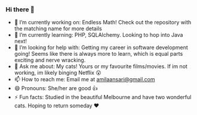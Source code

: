 ### Hi there 👋

<!--
**amilaansari/amilaansari** is a ✨ _special_ ✨ repository because its `README.md` (this file) appears on your GitHub profile.

Here are some ideas to get you started:

- 🔭 I’m currently working on ...
- 🌱 I’m currently learning ...
- 👯 I’m looking to collaborate on ...
- 🤔 I’m looking for help with ...
- 💬 Ask me about ...
- 📫 How to reach me: ...
- 😄 Pronouns: ...
- ⚡ Fun fact: ...
-->


- 🔭 I’m currently working on: Endless Math! Check out the repository with the matching name for more details
- 🌱 I’m currently learning: PHP, SQLAlchemy. Looking to hop into Java next!
- 🤔 I’m looking for help with: Getting my career in software development going! Seems like there is always more to learn, which is equal parts exciting and nerve wracking. 
- 💬 Ask me about: My cats! Yours or my favourite films/movies. If im not working, im likely binging Netflix 😮
- 📫 How to reach me: Email me at amilaansari@gmail.com
- 😄 Pronouns: She/her are good 👍
- ⚡ Fun facts: Studied in the beautiful Melbourne and have two wonderful cats. Hoping to return someday ❤️
